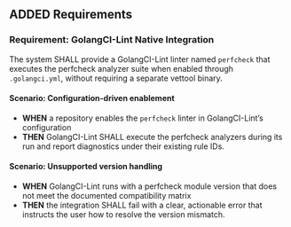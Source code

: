 ## ADDED Requirements
### Requirement: GolangCI-Lint Native Integration
The system SHALL provide a GolangCI-Lint linter named `perfcheck` that executes the perfcheck analyzer suite when enabled through `.golangci.yml`, without requiring a separate vettool binary.

#### Scenario: Configuration-driven enablement
- **WHEN** a repository enables the `perfcheck` linter in GolangCI-Lint’s configuration
- **THEN** GolangCI-Lint SHALL execute the perfcheck analyzers during its run and report diagnostics under their existing rule IDs.

#### Scenario: Unsupported version handling
- **WHEN** GolangCI-Lint runs with a perfcheck module version that does not meet the documented compatibility matrix
- **THEN** the integration SHALL fail with a clear, actionable error that instructs the user how to resolve the version mismatch.
